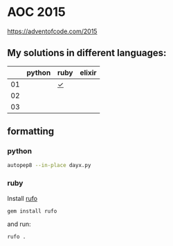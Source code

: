 # AOC 2015

https://adventofcode.com/2015

## My solutions in different languages:

|    | python    | ruby      | elixir     |
| -  | -         | -         | -          |
| 01 |           | [✓][01rb] |            |
| 02 |           |           |            |
| 03 |           |           |            |

[01rb]:  ruby/day1.rb

## formatting

### python

  ```sh
  autopep8 --in-place dayx.py
  ```

### ruby
  Install [rufo](https://github.com/ruby-formatter/rufo)

  ```sh
  gem install rufo
  ```

  and run:

  ```sh
  rufo .
  ```
